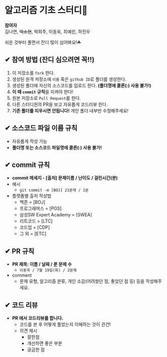 # 알고리즘 기초 스터디📝

**참여자**<br>
김나연, ~~박소현~~, 박희주, 이동욱, 최예린, 하진우<br>

쉬운 것부터 풀면서 잔디 많이 심어봐요!☘

## ✔ 참여 방법 (잔디 심으려면 꼭!!)

1. 이 저장소를 `fork` 한다.
2. 생성된 원격 저장소에 `이름` 혹은 `github ID`로 폴더를 생성한다.
3. 생성된 폴더에 자신의 소스코드를 업로드 한다. **(폴더명에 콜론(:) 사용 불가!)**
4. **이 때 `commit` 규칙**을 지켜야 한다!
5. 원본 저장소로 `Pull Request`를 한다.
6. 다른 스터디원의 PR을 보고 자유롭게 코드리뷰 한다.
7. **기존 폴더를 지우시면 안됩니다!** 개인 폴더 내부만 수정해주세요!

## ✔ 소스코드 파일 이름 규칙

* 자유롭게 작성 가능
* **폴더명 또는 소스코드 파일명에 콜론(:) 사용 불가!**

## ✔ commit 규칙

* **commit 메세지 - [출처] 문제이름 / 난이도 / 걸린시간(분)**
* 예시
  * `git commit -m [BOJ] 21문제 / 1분`
* 플랫폼별 출처 작성법
  * 백준 = [BOJ]
  * 프로그래머스 = [PGS]
  * 삼성SW Expert Academy = [SWEA]
  * 리트코드 = [LTC]
  * 코드업 = [CDP]
  * 그 외 = [ETC]

## ✔ PR 규칙

* **PR 제목: 이름 / 날짜 / 푼 문제 수**
  * `이동욱 / 7월 19일(화) / 2문제`
* comment
  * 문제 유형, 알고리즘 분류, 개인 소감(어려웠던 점, 좋았던 점 등) 등을 작성해주세요.

## ✔ 코드 리뷰

* **PR 에서 코드리뷰를 합니다.**
  * 코드를 본 후 어떻게 풀었는지 이해하는 것이 관건!
  * 의견 제시
    * 잘한점
    * 개선하면 좋은 부분
    * 궁금한 점

